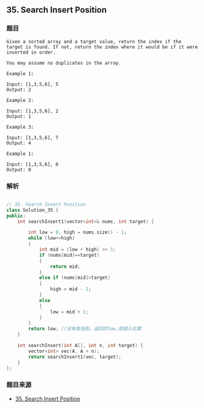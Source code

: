 ## 35. Search Insert Position

### 题目

```
Given a sorted array and a target value, return the index if the target is found. If not, return the index where it would be if it were inserted in order.

You may assume no duplicates in the array.

Example 1:

Input: [1,3,5,6], 5
Output: 2

Example 2:

Input: [1,3,5,6], 2
Output: 1

Example 3:

Input: [1,3,5,6], 7
Output: 4

Example 1:

Input: [1,3,5,6], 0
Output: 0

```

### 解析

```C++

// 35. Search Insert Position
class Solution_35 {
public:
	int searchInsert1(vector<int>& nums, int target) {

		int low = 0, high = nums.size() - 1;
		while (low<=high)
		{
			int mid = (low + high) >> 1;
			if (nums[mid]==target)
			{
				return mid;
			}
			else if (nums[mid]>target)
			{
				high = mid - 1;
			}
			else
			{
				low = mid + 1;
			}
		}
		return low; //没有查找到，返回的low,即插入位置
	}

	int searchInsert(int A[], int n, int target) {
		vector<int> vec(A, A + n);
		return searchInsert1(vec, target);
	}
};


```

### 题目来源

- [35. Search Insert Position](https://leetcode.com/problems/search-insert-position/description/)
